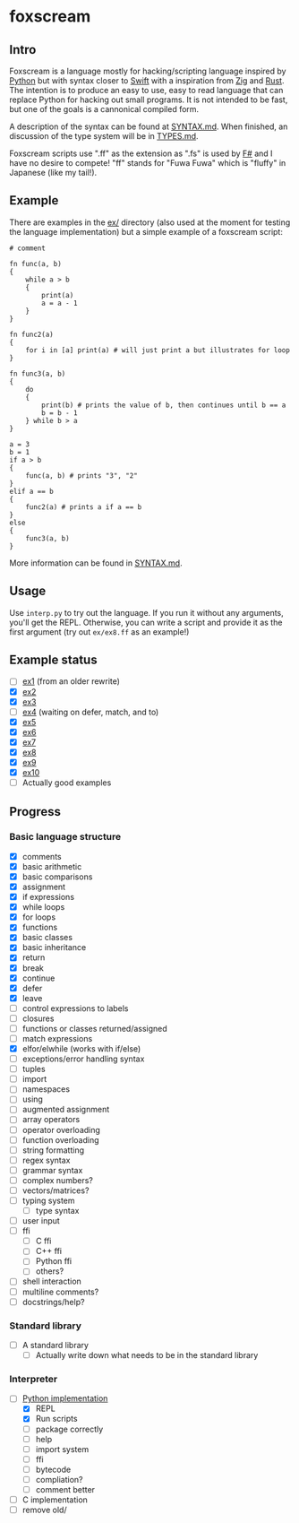 # foxscream

## Intro

Foxscream is a language mostly for hacking/scripting language inspired by [Python](https://www.python.org/)
but with syntax closer to [Swift](https://www.swift.org/) with a inspiration from
[Zig](https://ziglang.org/) and [Rust](https://www.rust-lang.org/). The intention is to produce an easy
to use, easy to read language that can replace Python for hacking out small programs. It is not intended
to be fast, but one of the goals is a cannonical compiled form.

A description of the syntax can be found at [SYNTAX.md](SYNTAX.md). When finished, an discussion of the
type system will be in [TYPES.md](TYPES.md).

Foxscream scripts use ".ff" as the extension as ".fs" is used by [F#](https://fsharp.org/) and I
have no desire to compete! "ff" stands for "Fuwa Fuwa" which is "fluffy" in Japanese (like my tail!).

## Example

There are examples in the [ex/](ex/) directory (also used at the moment for testing the language
implementation) but a simple example of a foxscream script:

```text
# comment

fn func(a, b)
{
    while a > b
    {
        print(a)
        a = a - 1
    }
}

fn func2(a)
{
    for i in [a] print(a) # will just print a but illustrates for loop
}

fn func3(a, b)
{
    do
    {
        print(b) # prints the value of b, then continues until b == a
        b = b - 1
    } while b > a
}

a = 3
b = 1
if a > b
{
    func(a, b) # prints "3", "2"
}
elif a == b
{
    func2(a) # prints a if a == b
}
else
{
    func3(a, b)
}
```

More information can be found in [SYNTAX.md](SYNTAX.md).

## Usage

Use `interp.py` to try out the language. If you run it without any arguments, you'll get the REPL.
Otherwise, you can write a script and provide it as the first argument (try out `ex/ex8.ff` as an
example!)

## Example status
- [ ] [ex1](ex/ex1.ff) (from an older rewrite)
- [x] [ex2](ex/ex2.ff)
- [x] [ex3](ex/ex3.ff)
- [ ] [ex4](ex/ex4.ff) (waiting on defer, match, and to)
- [x] [ex5](ex/ex5.ff)
- [x] [ex6](ex/ex6.ff)
- [x] [ex7](ex/ex7.ff)
- [x] [ex8](ex/ex8.ff)
- [x] [ex9](ex/ex9.ff)
- [x] [ex10](ex/ex10.ff)
- [ ] Actually good examples

## Progress

### Basic language structure

- [x] comments
- [x] basic arithmetic
- [x] basic comparisons
- [x] assignment
- [x] if expressions
- [x] while loops
- [x] for loops
- [x] functions
- [x] basic classes
- [x] basic inheritance
- [x] return
- [x] break
- [x] continue
- [x] defer
- [x] leave
- [ ] control expressions to labels
- [ ] closures
- [ ] functions or classes returned/assigned
- [ ] match expressions
- [x] elfor/elwhile (works with if/else)
- [ ] exceptions/error handling syntax
- [ ] tuples
- [ ] import
- [ ] namespaces
- [ ] using
- [ ] augmented assignment
- [ ] array operators
- [ ] operator overloading
- [ ] function overloading
- [ ] string formatting
- [ ] regex syntax
- [ ] grammar syntax
- [ ] complex numbers?
- [ ] vectors/matrices?
- [ ] typing system
    - [ ] type syntax
- [ ] user input
- [ ] ffi
    - [ ] C ffi
    - [ ] C++ ffi
    - [ ] Python ffi
    - [ ] others?
- [ ] shell interaction
- [ ] multiline comments?
- [ ] docstrings/help?

### Standard library
- [ ] A standard library
    - [ ] Actually write down what needs to be in the standard library

### Interpreter
- [ ] [Python implementation](interp.py)
    - [x] REPL
    - [x] Run scripts
    - [ ] package correctly
    - [ ] help
    - [ ] import system
    - [ ] ffi
    - [ ] bytecode
    - [ ] compliation?
    - [ ] comment better
- [ ] C implementation
- [ ] remove old/
